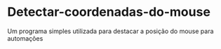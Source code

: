 # Detectar-coordenadas-do-mouse
Um programa simples utilizada para destacar a posição do mouse para automações

